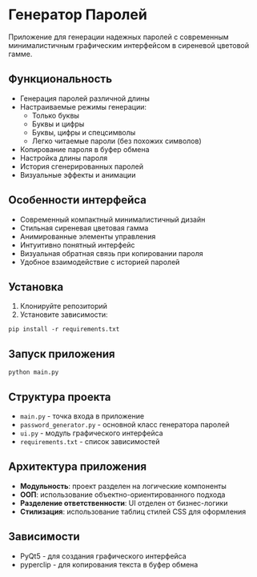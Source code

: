 # Генератор Паролей

Приложение для генерации надежных паролей с современным минималистичным графическим интерфейсом в сиреневой цветовой гамме.

## Функциональность

- Генерация паролей различной длины
- Настраиваемые режимы генерации:
  - Только буквы
  - Буквы и цифры
  - Буквы, цифры и спецсимволы
  - Легко читаемые пароли (без похожих символов)
- Копирование пароля в буфер обмена
- Настройка длины пароля
- История сгенерированных паролей
- Визуальные эффекты и анимации

## Особенности интерфейса

- Современный компактный минималистичный дизайн
- Стильная сиреневая цветовая гамма
- Анимированные элементы управления
- Интуитивно понятный интерфейс
- Визуальная обратная связь при копировании пароля
- Удобное взаимодействие с историей паролей

## Установка

1. Клонируйте репозиторий
2. Установите зависимости:
```
pip install -r requirements.txt
```

## Запуск приложения

```
python main.py
```

## Структура проекта

- `main.py` - точка входа в приложение
- `password_generator.py` - основной класс генератора паролей
- `ui.py` - модуль графического интерфейса
- `requirements.txt` - список зависимостей

## Архитектура приложения

- **Модульность**: проект разделен на логические компоненты
- **ООП**: использование объектно-ориентированного подхода
- **Разделение ответственности**: UI отделен от бизнес-логики
- **Стилизация**: использование таблиц стилей CSS для оформления

## Зависимости

- PyQt5 - для создания графического интерфейса
- pyperclip - для копирования текста в буфер обмена 